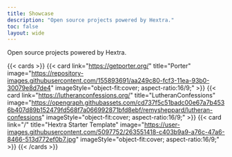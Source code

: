 ```yaml
---
title: Showcase
description: "Open source projects powered by Hextra."
toc: false
layout: wide
---
```


<div class="mt-4"></div>

<p class="mb-12 text-center text-lg text-gray-500 dark:text-gray-400">
Open source projects powered by Hextra.
</p>

{{< cards >}}
  {{< card link="https://getporter.org/" title="Porter" image="https://repository-images.githubusercontent.com/155893691/aa249c80-fcf3-11ea-93b0-30079e8d7de4" imageStyle="object-fit:cover; aspect-ratio:16/9;" >}}
  {{< card link="https://lutheranconfessions.org/" title="LutheranConfessions" image="https://opengraph.githubassets.com/cd737f5c51badc00e67a7b4536b407d89b152479fd568f7a066992871bfd8ebf/remysheppard/lutheran-confessions" imageStyle="object-fit:cover; aspect-ratio:16/9;" >}}
  {{< card link="/" title="Hextra Starter Template" image="https://user-images.githubusercontent.com/5097752/263551418-c403b9a9-a76c-47a6-8466-513d772ef0b7.jpg" imageStyle="object-fit:cover; aspect-ratio:16/9;" >}}
{{< /cards >}}

